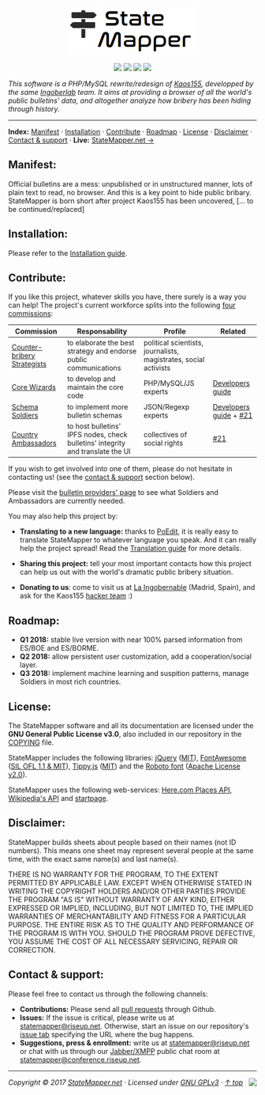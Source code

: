 <p align="center" id="top">
	<img src="app/assets/images/logo/logo-black-big.png" />
</p>
<p align="center" id="badges">
	<a href="http://php.net/"><img src="https://img.shields.io/badge/language-PHP-yellow.svg?style=flat-square" /></a>
	<a href="https://www.debian.org/derivatives/"><img src="https://img.shields.io/badge/platform-Linux-lightgrey.svg?style=flat-square" /></a>
	<a href="https://github.com/StateMapper/StateMapper/blob/master/COPYING"><img src="https://img.shields.io/badge/license-GPLv3-green.svg?style=flat-square" /></a>
	<a href="https://github.com/StateMapper/StateMapper#contact--support"><img src="https://img.shields.io/badge/chat-XMPP-ff69b4.svg" /></a>
</p>


*This software is a PHP/MySQL rewrite/redesign of [Kaos155](https://github.com/Ingobernable/kaos155/), developped by the same [Ingoberlab](https://hacklab.ingobernable.net/) team. It aims at providing a browser of all the world's public bulletins' data, and altogether analyze how bribery has been hiding through history.*

-----

**Index:** [Manifest](#manifest) · [Installation](#installation) · [Contribute](#contribute) · [Roadmap](#roadmap) · [License](#license) · [Disclaimer](#disclaimer) · [Contact & support](#contact--support) · **Live:** <a href="https://statemapper.net">StateMapper.net &rarr;</a>


## Manifest:

Official bulletins are a mess: unpublished or in unstructured manner, lots of plain text to read, no browser. And this is a key point to hide public bribary. StateMapper is born short after project Kaos155 has been uncovered, [... to be continued/replaced]


## Installation:

Please refer to the [Installation guide](documentation/guides/INSTALL.md#top).


## Contribute:

If you like this project, whatever skills you have, there surely is a way you can help! The project's current workforce splits into the following [four commissions](https://github.com/StateMapper/StateMapper/projects):

| Commission | Responsability | Profile | Related |
| ----- | ------ | ---- | ---- |
| [Counter-bribery Strategists](https://github.com/StateMapper/StateMapper/projects/1) | to elaborate the best strategy and endorse public communications | political scientists, journalists, magistrates, social activists | |
| [Core Wizards](https://github.com/StateMapper/StateMapper/projects/2) | to develop and maintain the core code | PHP/MySQL/JS experts | [Developers guide](documentation/guides/DEVELOPERS.md) |
| [Schema Soldiers](https://github.com/StateMapper/StateMapper/projects/3) | to implement more bulletin schemas | JSON/Regexp experts | [Developers guide](documentation/guides/DEVELOPERS.md) + [#21](https://github.com/StateMapper/StateMapper/issues/21) |
| [Country Ambassadors](https://github.com/StateMapper/StateMapper/projects/4) | to host bulletins' IPFS nodes, check bulletins' integrity and translate the UI | collectives of social rights | [#21](https://github.com/StateMapper/StateMapper/issues/21) |

If you wish to get involved into one of them, please do not hesitate in contacting us! (see the [contact & support](#contact--support) section below).

Please visit the [bulletin providers' page](https://statemapper.com/api) to see what Soldiers and Ambassadors are currently needed.

You may also help this project by:

- **Translating to a new language:** thanks to [PoEdit](https://poedit.net/), it is really easy to translate StateMapper to whatever language you speak. And it can really help the project spread! Read the [Translation guide](documentation/guides/TRANSLATE.md#top) for more details.

- **Sharing this project:** tell your most important contacts how this project can help us out with the world's dramatic public bribery situation.

- **Donating to us**: come to visit us at [La Ingobernable](https://ingobernable.net) (Madrid, Spain), and ask for the Kaos155 [hacker team](https://hacklab.ingobernable.net) :)


## Roadmap:

- **Q1 2018:** stable live version with near 100% parsed information from ES/BOE and ES/BORME.
- **Q2 2018:** allow persistent user customization, add a cooperation/social layer.
- **Q3 2018:** implement machine learning and suspition patterns, manage Soldiers in most rich countries.

## License:

The StateMapper software and all its documentation are licensed under the **GNU General Public License v3.0**, also included in our repository in the [COPYING](COPYING) file.

StateMapper includes the following libraries: [jQuery](http://jquery.com/) ([MIT](https://tldrlegal.com/license/mit-license)), [FontAwesome](http://fontawesome.io/icons/) ([SIL OFL 1.1 & MIT](http://fontawesome.io/license/)), [Tippy.js](https://atomiks.github.io/tippyjs/) ([MIT](https://tldrlegal.com/license/mit-license)) and the [Roboto font](https://fonts.google.com/specimen/Roboto) ([Apache License v2.0](http://www.apache.org/licenses/LICENSE-2.0)).

StateMapper uses the following web-services: [Here.com Places API](https://developer.here.com/documentation/places/topics/quick-start.html), [Wikipedia's API](https://www.mediawiki.org/wiki/API:Main_page) and [startpage](https://www.startpage.com/).


## Disclaimer:

StateMapper builds sheets about people based on their names (not ID numbers). This means one sheet may represent several people at the same time, with the exact same name(s) and last name(s).

THERE IS NO WARRANTY FOR THE PROGRAM, TO THE EXTENT PERMITTED BY APPLICABLE LAW. EXCEPT WHEN OTHERWISE STATED IN WRITING THE COPYRIGHT HOLDERS AND/OR OTHER PARTIES PROVIDE THE PROGRAM "AS IS" WITHOUT WARRANTY OF ANY KIND, EITHER EXPRESSED OR IMPLIED, INCLUDING, BUT NOT LIMITED TO, THE IMPLIED WARRANTIES OF MERCHANTABILITY AND FITNESS FOR A PARTICULAR PURPOSE. THE ENTIRE RISK AS TO THE QUALITY AND PERFORMANCE OF THE PROGRAM IS WITH YOU. SHOULD THE PROGRAM PROVE DEFECTIVE, YOU ASSUME THE COST OF ALL NECESSARY SERVICING, REPAIR OR CORRECTION.


## Contact & support:

Please feel free to contact us through the following channels:

- **Contributions:** Please send all [pull requests](https://github.com/StateMapper/StateMapper/pulls) through Github.
- **Issues:** If the issue is critical, please write us at [statemapper@riseup.net](mailto:statemapper@riseup.net). Otherwise, start an issue on our repository's [issue tab](https://github.com/StateMapper/StateMapper/issues) specifying the URL where the bug happens.
- **Suggestions, press & enrollment:** write us at [statemapper@riseup.net](mailto:statemapper@riseup.net) or chat with us through our [Jabber/XMPP](https://jabber.at/p/clients/) public chat room at [statemapper@conference.riseup.net](statemapper@conference.riseup.net).


-----

*Copyright &copy; 2017 [StateMapper.net](https://statemapper.net) · Licensed under [GNU GPLv3](COPYING) · [&uarr; top](#top)* <img src="http://hits.dwyl.com/StateMapper/StateMapper.svg?style=flat-square" align="right" />

